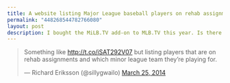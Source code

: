 ```yaml
---
title: A website listing Major League baseball players on rehab assignments and which minor league team they're playing for?
permalink: "448268544782766080"
layout: post
description: I bought the MiLB.TV add-on to MLB.TV this year. Is there a website listing rehab assignments?
---
```


<blockquote class="twitter-tweet" lang="en"><p>Something like <a href="http://t.co/iSAT292V07">http://t.co/iSAT292V07</a> but listing players that are on rehab assignments and which minor league team they’re playing for.</p>&mdash; Richard Eriksson (@sillygwailo) <a href="https://twitter.com/sillygwailo/statuses/448268544782766080">March 25, 2014</a></blockquote>
<script async src="//platform.twitter.com/widgets.js" charset="utf-8"></script>
